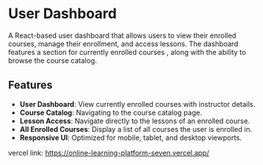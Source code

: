 # User Dashboard

A React-based user dashboard that allows users to view their enrolled courses, manage their enrollment, and access lessons. The dashboard features a section for currently enrolled courses , along with the ability to browse the course catalog.

## Features

- **User Dashboard**: View currently enrolled courses with instructor details.
- **Course Catalog**: Navigating to the course catalog page.
- **Lesson Access**: Navigate directly to the lessons of an enrolled course.
- **All Enrolled Courses**: Display a list of all courses the user is enrolled in.
- **Responsive UI**: Optimized for mobile, tablet, and desktop viewports.
  
vercel link: https://online-learning-platform-seven.vercel.app/
